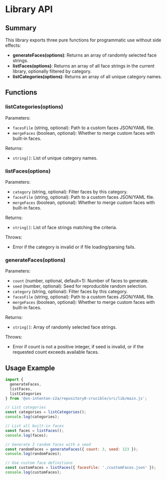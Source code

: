 # Library API

## Summary

This library exports three pure functions for programmatic use without side effects:

- **generateFaces(options)**: Returns an array of randomly selected face strings.
- **listFaces(options)**: Returns an array of all face strings in the current library, optionally filtered by category.
- **listCategories(options)**: Returns an array of all unique category names.

## Functions

### listCategories(options)

Parameters:
- `facesFile` (string, optional): Path to a custom faces JSON/YAML file.
- `mergeFaces` (boolean, optional): Whether to merge custom faces with built-in faces.

Returns:
- `string[]`: List of unique category names.

### listFaces(options)

Parameters:
- `category` (string, optional): Filter faces by this category.
- `facesFile` (string, optional): Path to a custom faces JSON/YAML file.
- `mergeFaces` (boolean, optional): Whether to merge custom faces with built-in faces.

Returns:
- `string[]`: List of face strings matching the criteria.

Throws:
- Error if the category is invalid or if file loading/parsing fails.

### generateFaces(options)

Parameters:
- `count` (number, optional, default=1): Number of faces to generate.
- `seed` (number, optional): Seed for reproducible random selection.
- `category` (string, optional): Filter faces by this category.
- `facesFile` (string, optional): Path to a custom faces JSON/YAML file.
- `mergeFaces` (boolean, optional): Whether to merge custom faces with built-in faces.

Returns:
- `string[]`: Array of randomly selected face strings.

Throws:
- Error if count is not a positive integer, if seed is invalid, or if the requested count exceeds available faces.

## Usage Example

```js
import {
  generateFaces,
  listFaces,
  listCategories
} from '@xn-intenton-z2a/repository0-crucible/src/lib/main.js';

// List categories
const categories = listCategories();
console.log(categories);

// List all built-in faces
const faces = listFaces();
console.log(faces);

// Generate 3 random faces with a seed
const randomFaces = generateFaces({ count: 3, seed: 123 });
console.log(randomFaces);

// Use custom face definitions
const customFaces = listFaces({ facesFile: './customFaces.json' });
console.log(customFaces);
```
